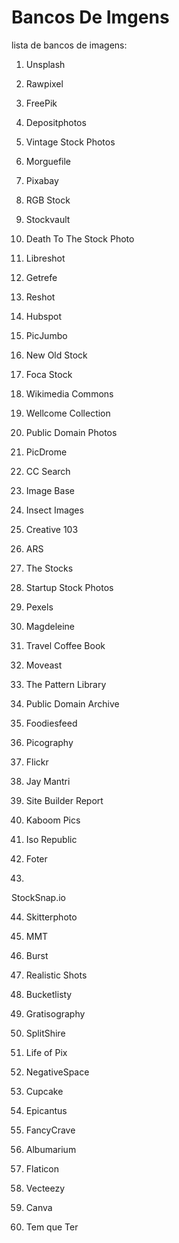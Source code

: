 # Bancos De Imgens
lista de bancos de imagens:

1. Unsplash

2. Rawpixel

3. FreePik

4. Depositphotos

5. Vintage Stock Photos

6. Morguefile

7. Pixabay

8. RGB Stock

9. Stockvault

10. Death To The Stock Photo

11. Libreshot

12. Getrefe

13. Reshot

14. Hubspot

15. PicJumbo

16. New Old Stock

17. Foca Stock

18. Wikimedia Commons

19. Wellcome Collection

20. Public Domain Photos

21. PicDrome

22. CC Search

23. Image Base

24. Insect Images

25. Creative 103

26. ARS

27. The Stocks

28. Startup Stock Photos

29. Pexels

30. Magdeleine

31. Travel Coffee Book

32. Moveast

33. The Pattern Library

34. Public Domain Archive

35. Foodiesfeed

36. Picography

37. Flickr

38. Jay Mantri

39. Site Builder Report

40. Kaboom Pics

41. Iso Republic

42. Foter

43. 
StockSnap.io

44. Skitterphoto

45. MMT

46. Burst

47. Realistic Shots

48. Bucketlisty

49. Gratisography

50. SplitShire

51. Life of Pix

52. NegativeSpace

53. Cupcake

54. Epicantus

55. FancyCrave

56. Albumarium

57. Flaticon

58. Vecteezy

59. Canva

60. Tem que Ter
